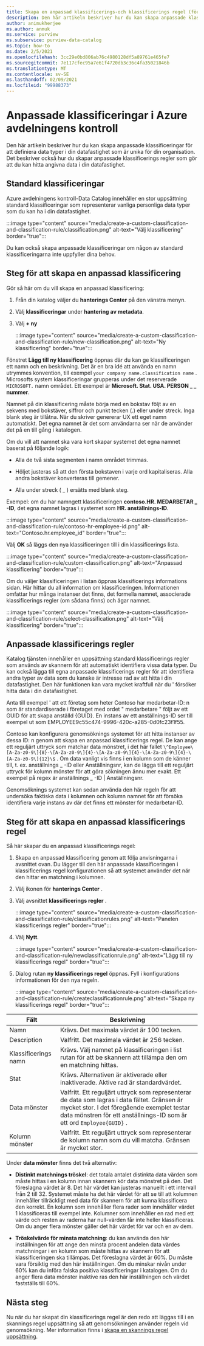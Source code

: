 ```yaml
---
title: Skapa en anpassad klassificerings-och klassificerings regel (förhands granskning)
description: Den här artikeln beskriver hur du kan skapa anpassade klassificeringar för att definiera data typer i din datafastighet som är unika för din organisation. Det beskriver också hur du skapar anpassade klassificerings regler som gör att du kan hitta angivna data i din datafastighet.
author: animukherjee
ms.author: anmuk
ms.service: purview
ms.subservice: purview-data-catalog
ms.topic: how-to
ms.date: 2/5/2021
ms.openlocfilehash: 3cc29e0bd806ab76c4980128df5a89761e465fe7
ms.sourcegitcommit: 7e117cfec95a7e61f4720db3c36c4fa35021846b
ms.translationtype: MT
ms.contentlocale: sv-SE
ms.lasthandoff: 02/09/2021
ms.locfileid: "99988373"
---
```

# <a name="custom-classifications-in-azure-purview"></a>Anpassade klassificeringar i Azure avdelningens kontroll 

Den här artikeln beskriver hur du kan skapa anpassade klassificeringar för att definiera data typer i din datafastighet som är unika för din organisation. Det beskriver också hur du skapar anpassade klassificerings regler som gör att du kan hitta angivna data i din datafastighet.

## <a name="default-classifications"></a>Standard klassificeringar

Azure avdelningens kontroll-Data Catalog innehåller en stor uppsättning standard klassificeringar som representerar vanliga personliga data typer som du kan ha i din datafastighet.

:::image type="content" source="media/create-a-custom-classification-and-classification-rule/classification.png" alt-text="Välj klassificering" border="true":::

Du kan också skapa anpassade klassificeringar om någon av standard klassificeringarna inte uppfyller dina behov.

## <a name="steps-to-create-a-custom-classification"></a>Steg för att skapa en anpassad klassificering

Gör så här om du vill skapa en anpassad klassificering:

1. Från din katalog väljer du **hanterings Center** på den vänstra menyn.

2. Välj **klassificeringar** under **hantering av metadata**.

3. Välj **+ ny**

    :::image type="content" source="media/create-a-custom-classification-and-classification-rule/new-classification.png" alt-text="Ny klassificering" border="true":::

Fönstret **Lägg till ny klassificering** öppnas där du kan ge klassificeringen ett namn och en beskrivning. Det är en bra idé att använda en namn utrymmes konvention, till exempel `your company name.classification name` .
Microsofts system klassificeringar grupperas under det reserverade `MICROSOFT.` namn området. Ett exempel är **Microsoft. Stat. USA. PERSON \_ \_ nummer**.

Namnet på din klassificering måste börja med en bokstav följt av en sekvens med bokstäver, siffror och punkt tecken (.) eller under streck.
Inga blank steg är tillåtna. När du skriver genererar UX ett eget namn automatiskt. Det egna namnet är det som användarna ser när de använder det på en till gång i katalogen.

Om du vill att namnet ska vara kort skapar systemet det egna namnet baserat på följande logik:

- Alla de två sista segmenten i namn området trimmas.

- Höljet justeras så att den första bokstaven i varje ord kapitaliseras. Alla andra bokstäver konverteras till gemener.

- Alla under streck ( \_ ) ersätts med blank steg.

Exempel: om du har namngett klassificeringen **contoso.HR. MEDARBETAR \_ -ID**, det egna namnet lagras i systemet som **HR. anställnings-ID**.

:::image type="content" source="media/create-a-custom-classification-and-classification-rule/contoso-hr-employee-id.png" alt-text="Contoso.hr.employee_id" border="true":::

Välj **OK** så läggs den nya klassificeringen till i din klassificerings lista.

:::image type="content" source="media/create-a-custom-classification-and-classification-rule/custom-classification.png" alt-text="Anpassad klassificering" border="true":::

Om du väljer klassificeringen i listan öppnas klassificerings informations sidan. Här hittar du all information om klassificeringen.
Informationen omfattar hur många instanser det finns, det formella namnet, associerade klassificerings regler (om sådana finns) och ägar namnet.

:::image type="content" source="media/create-a-custom-classification-and-classification-rule/select-classification.png" alt-text="Välj klassificering" border="true":::

## <a name="custom-classification-rules"></a>Anpassade klassificerings regler

Katalog tjänsten innehåller en uppsättning standard klassificerings regler som används av skannern för att automatiskt identifiera vissa data typer. Du kan också lägga till egna anpassade klassificerings regler för att identifiera andra typer av data som du kanske är intresse rad av att hitta i din datafastighet. Den här funktionen kan vara mycket kraftfull när du \' försöker hitta data i din datafastighet.

Anta till exempel \' att ett företag som heter Contoso har medarbetar-ID: n som är standardiserade i företaget med ordet \" medarbetare \" följt av ett GUID för att skapa anställd {GUID}. En instans av ett anställnings-ID ser till exempel ut som EMPLOYEE9c55c474-9996-420c-a285-0d0fc23f1f55.

Contoso kan konfigurera genomsöknings systemet för att hitta instanser av dessa ID: n genom att skapa en anpassad klassificerings regel. De kan ange ett reguljärt uttryck som matchar data mönstret, i det här fallet `\^Employee\[A-Za-z0-9\]{8}-\[A-Za-z0-9\]{4}-\[A-Za-z0-9\]{4}-\[A-Za-z0-9\]{4}-\[A-Za-z0-9\]{12}\$` . Om data vanligt vis finns i en kolumn som de känner till, t. ex. anställnings \_ -ID eller Anställningsnr, kan de lägga till ett reguljärt uttryck för kolumn mönster för att göra sökningen ännu mer exakt. Ett exempel på regex är anställnings \_ -ID \| Anställningsnr.

Genomsöknings systemet kan sedan använda den här regeln för att undersöka faktiska data i kolumnen och kolumn namnet för att försöka identifiera varje instans av där det finns ett mönster för medarbetar-ID.

## <a name="steps-to-create-a-custom-classification-rule"></a>Steg för att skapa en anpassad klassificerings regel

Så här skapar du en anpassad klassificerings regel:

1. Skapa en anpassad klassificering genom att följa anvisningarna i avsnittet ovan. Du lägger till den här anpassade klassificeringen i klassificerings regel konfigurationen så att systemet använder det när den hittar en matchning i kolumnen.

2. Välj ikonen för **hanterings Center** .

3. Välj avsnittet **klassificerings regler** .

    :::image type="content" source="media/create-a-custom-classification-and-classification-rule/classificationrules.png" alt-text="Panelen klassificerings regler" border="true":::

4. Välj **Nytt**.

    :::image type="content" source="media/create-a-custom-classification-and-classification-rule/newclassificationrule.png" alt-text="Lägg till ny klassificerings regel" border="true":::

5. Dialog rutan **ny klassificerings regel** öppnas. Fyll i konfigurations informationen för den nya regeln.

    :::image type="content" source="media/create-a-custom-classification-and-classification-rule/createclassificationrule.png" alt-text="Skapa ny klassificerings regel" border="true":::

|Fält     |Beskrivning  |
|---------|---------|
|Namn   |    Krävs. Det maximala värdet är 100 tecken.    |
|Description      |Valfritt. Det maximala värdet är 256 tecken.    |
|Klassificerings namn    | Krävs. Välj namnet på klassificeringen i list rutan för att be skannern att tillämpa den om en matchning hittas.        |
|Stat   |  Krävs. Alternativen är aktiverade eller inaktiverade. Aktive rad är standardvärdet.    |
|Data mönster    |Valfritt. Ett reguljärt uttryck som representerar de data som lagras i data fältet. Gränsen är mycket stor. I det föregående exemplet testar data mönstren för ett anställnings-ID som är ett ord `Employee{GUID}` .  |
|Kolumn mönster    |Valfritt. Ett reguljärt uttryck som representerar de kolumn namn som du vill matcha. Gränsen är mycket stor.          |

Under **data mönster** finns det två alternativ:

- **Distinkt matchnings tröskel**: det totala antalet distinkta data värden som måste hittas i en kolumn innan skannern kör data mönstret på den. Det föreslagna värdet är 8. Det här värdet kan justeras manuellt i ett intervall från 2 till 32. Systemet måste ha det här värdet för att se till att kolumnen innehåller tillräckligt med data för skannern för att kunna klassificera den korrekt. En kolumn som innehåller flera rader som innehåller värdet 1 klassificeras till exempel inte. Kolumner som innehåller en rad med ett värde och resten av raderna har null-värden får inte heller klassificeras. Om du anger flera mönster gäller det här värdet för var och en av dem.

- **Tröskelvärde för minsta matchning**: du kan använda den här inställningen för att ange den minsta procent andelen data värdes matchningar i en kolumn som måste hittas av skannern för att klassificeringen ska tillämpas. Det föreslagna värdet är 60%. Du måste vara försiktig med den här inställningen. Om du minskar nivån under 60% kan du införa falska positiva klassificeringar i katalogen. Om du anger flera data mönster inaktive ras den här inställningen och värdet fastställs till 60%.

## <a name="next-steps"></a>Nästa steg

Nu när du har skapat din klassificerings regel är den redo att läggas till i en skannings regel uppsättning så att genomsökningen använder regeln vid genomsökning. Mer information finns i [skapa en skannings regel uppsättning](create-a-scan-rule-set.md).
